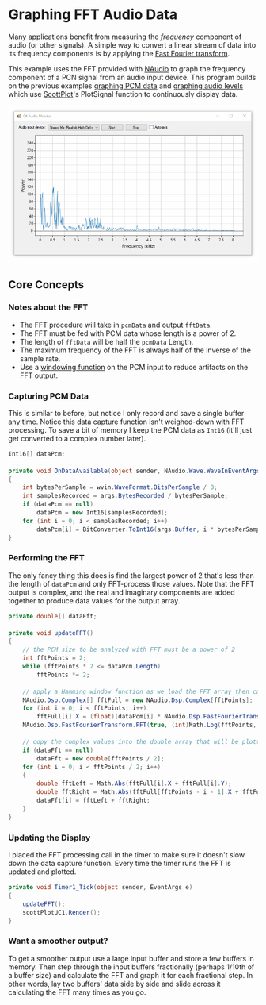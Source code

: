 # Graphing FFT Audio Data
Many applications benefit from measuring the _frequency_ component of audio (or other signals). A simple way to convert a linear stream of data into its frequency components is by applying the [Fast Fourier transform](https://en.wikipedia.org/wiki/Fast_Fourier_transform). 

This example uses the FFT provided with [NAudio](https://github.com/naudio/NAudio/) to graph the frequency component of a PCN signal from an audio input device. This program builds on the previous examples [graphing PCM data](/examples/2019-06-07-audio-visualizer/readme.md) and [graphing audio levels](/examples/2019-06-06-audio-level-monitor/readme.md) which use [ScottPlot](https://github.com/swharden/ScottPlot)'s PlotSignal function to continuously display data. 

![](screenshot.gif)

## Core Concepts

### Notes about the FFT

* The FFT procedure will take in `pcmData` and output `fftData`. 
* The FFT must be fed with PCM data whose length is a power of 2.
* The length of `fftData` will be half the `pcmData` Length.
* The maximum frequency of the FFT is always half of the inverse of the sample rate.
* Use a [windowing function](https://en.wikipedia.org/wiki/Window_function) on the PCM input to reduce artifacts on the FFT output.

### Capturing PCM Data
This is similar to before, but notice I only record and save a single buffer any time. Notice this data capture function isn't weighed-down with FFT processing. To save a bit of memory I keep the PCM data as `Int16` (it'll just get converted to a complex number later).

```cs
Int16[] dataPcm;

private void OnDataAvailable(object sender, NAudio.Wave.WaveInEventArgs args)
{
    int bytesPerSample = wvin.WaveFormat.BitsPerSample / 8;
    int samplesRecorded = args.BytesRecorded / bytesPerSample;
    if (dataPcm == null)
        dataPcm = new Int16[samplesRecorded];
    for (int i = 0; i < samplesRecorded; i++)
        dataPcm[i] = BitConverter.ToInt16(args.Buffer, i * bytesPerSample);
}
```

### Performing the FFT
The only fancy thing this does is find the largest power of 2 that's less than the length of `dataPcm` and only FFT-process those values. Note that the FFT output is complex, and the real and imaginary components are added together to produce data values for the output array.

```cs
private double[] dataFft;

private void updateFFT()
{
    // the PCM size to be analyzed with FFT must be a power of 2
    int fftPoints = 2;
    while (fftPoints * 2 <= dataPcm.Length)
        fftPoints *= 2;

    // apply a Hamming window function as we load the FFT array then calculate the FFT
    NAudio.Dsp.Complex[] fftFull = new NAudio.Dsp.Complex[fftPoints];
    for (int i = 0; i < fftPoints; i++)
        fftFull[i].X = (float)(dataPcm[i] * NAudio.Dsp.FastFourierTransform.HammingWindow(i, fftPoints));
    NAudio.Dsp.FastFourierTransform.FFT(true, (int)Math.Log(fftPoints, 2.0), fftFull);

    // copy the complex values into the double array that will be plotted
    if (dataFft == null)
        dataFft = new double[fftPoints / 2];
    for (int i = 0; i < fftPoints / 2; i++)
    {
        double fftLeft = Math.Abs(fftFull[i].X + fftFull[i].Y);
        double fftRight = Math.Abs(fftFull[fftPoints - i - 1].X + fftFull[fftPoints - i - 1].Y);
        dataFft[i] = fftLeft + fftRight;
    }
}
```

### Updating the Display
I placed the FFT processing call in the timer to make sure it doesn't slow down the data capture function. Every time the timer runs the FFT is updated and plotted.

```cs
private void Timer1_Tick(object sender, EventArgs e)
{
    updateFFT();
    scottPlotUC1.Render();
}
```

### Want a smoother output?

To get a smoother output use a large input buffer and store a few buffers in memory. Then step through the input buffers fractionally (perhaps 1/10th of a buffer size) and calculate the FFT and graph it for each fractional step. In other words, lay two buffers' data side by side and slide across it calculating the FFT many times as you go.